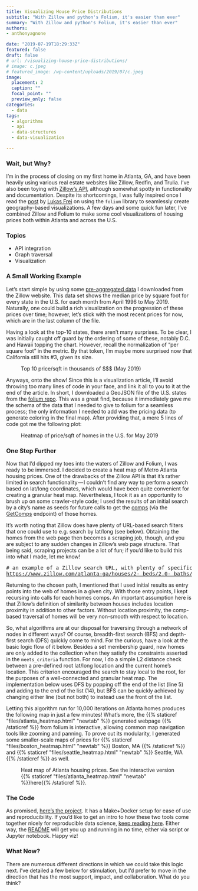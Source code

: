 ```yaml
---
title: Visualizing House Price Distributions
subtitle: "With Zillow and python's Folium, it's easier than ever"
summary: "With Zillow and python's Folium, it's easier than ever"
authors:
- anthonyagnone

date: "2019-07-19T18:29:33Z"
featured: false
draft: false
# url: /visualizing-house-price-distributions/
# image: c.jpeg
# featured_image: /wp-content/uploads/2019/07/c.jpeg
image:
  placement: 2
  caption: ""
  focal_point: ""
  preview_only: false
categories:
  - data
tags:
  - algorithms
  - api
  - data-structures
  - data-visualization

---
```

### Wait, but&nbsp;Why?

I’m in the process of closing on my first home in Atlanta, GA, and have been heavily using various real estate websites like Zillow, Redfin, and Trulia. I’ve also been toying with <a rel="noreferrer noopener" href="https://www.zillow.com/howto/api/APIOverview.htm" target="_blank">Zillow’s API</a>, although somewhat spotty in functionality and documentation. Despite its shortcomings, I was fully inspired once I read the <a rel="noreferrer noopener" href="https://towardsdatascience.com/rat-city-visualizing-new-york-citys-rat-problem-f7aabd6900b2" target="_blank">post</a> by <a rel="noreferrer noopener" href="https://medium.com/u/5164378fc848" target="_blank">Lukas Frei</a> on using the `folium` library to seamlessly create geography-based visualizations. A few days and some quick fun later, I’ve combined Zillow and Folium to make some cool visualizations of housing prices both within Atlanta and across the U.S.

### Topics

  * API integration
  * Graph traversal
  * Visualization

### A Small Working&nbsp;Example

Let’s start simple by using some <a href="https://github.com/aagnone3/zillium/blob/master/data/State_MedianValuePerSqft_AllHomes.csv" rel="noreferrer noopener" target="_blank">pre-aggregated data</a> I downloaded from the Zillow website. This data set shows the median price by square foot for every state in the U.S. for each month from April 1996 to May 2019. Naturally, one could build a rich visualization on the progression of these prices over time; however, let’s stick with the most recent prices for now, which are in the last column of the file.

Having a look at the top-10 states, there aren’t many surprises. To be clear, I was initially caught off guard by the ordering of some of these, notably D.C. and Hawaii topping the chart. However, recall the normalization of “per square foot” in the metric. By that token, I’m maybe more surprised now that California still hits #3, given its size.

<div class="wp-block-image">
  <figure class="aligncenter"><img src="https://cdn-images-1.medium.com/max/800/1*m8dv-PmWxEdxXc-3f-O-Wg.png" alt="" /><figcaption>Top 10 price/sqft in thousands of $$$ (May&nbsp;2019)</figcaption></figure>
</div>

Anyways, onto the show! Since this is a visualization article, I’ll avoid throwing too many lines of code in your face, and link it all to you to it at the end of the article. In short, I downloaded a GeoJSON file of the U.S. states from the <a rel="noreferrer noopener" href="https://github.com/python-visualization/folium" target="_blank">folium repo</a>. This was a great find, because it immediately gave me the schema of the data that I needed to give to folium for a seamless process; the only information I needed to add was the pricing data (to generate coloring in the final map). After providing that, a mere 5 lines of code got me the following plot:

<div class="wp-block-image">
  <figure class="aligncenter"><img src="https://cdn-images-1.medium.com/max/800/1*otHI92R87cptloOqONQGxA.png" alt="" /><figcaption>Heatmap of price/sqft of homes in the U.S. for May&nbsp;2019</figcaption></figure>
</div>

### One Step&nbsp;Further

Now that I’d dipped my toes into the waters of Zillow and Folium, I was ready to be immersed. I decided to create a heat map of Metro Atlanta housing prices. One of the drawbacks of the Zillow API is that it’s rather limited in search functionality — I couldn’t find any way to perform a search based on lat/long coordinates, which would have been quite convenient for creating a granular heat map. Nevertheless, I took it as an opportunity to brush up on some crawler-style code; I used the results of an initial search by a city’s name as seeds for future calls to get the <a href="https://en.wikipedia.org/wiki/Comparables" rel="noreferrer noopener" target="_blank">comps</a> (via the <a href="https://www.zillow.com/howto/api/GetComps.htm" rel="noreferrer noopener" target="_blank">GetComps</a> endpoint) of those homes.

It’s worth noting that Zillow does have plenty of URL-based search filters that one could use to e.g. search by lat/long (see below). Obtaining the homes from the web page then becomes a scraping job, though, and you are subject to any sudden changes in Zillow’s web page structure. That being said, scraping projects can be a lot of fun; if you’d like to build this into what I made, let me know!

<pre class="wp-block-preformatted"># an example of a Zillow search URL, with plenty of specifications<br /><a href="https://www.zillow.com/atlanta-ga/houses/2-_beds/2.0-_baths/?searchQueryState=%7B%22pagination%22:%7B%7D,%22mapBounds%22:%7B%22west%22:-84.88217862207034,%22east%22:-84.07880337792972,%22south%22:33.53377471775447,%22north%22:33.999556422130006%7D,%22usersSearchTerm%22:%22Atlanta,%20GA%22,%22regionSelection%22:[%7B%22regionId%22:37211,%22regionType%22:6%7D],%22isMapVisible%22:true,%22mapZoom%22:11,%22filterState%22:%7B%22price%22:%7B%22min%22:300000,%22max%22:600000%7D,%22monthlyPayment%22:%7B%22min%22:1119,%22max%22:2237%7D,%22hoa%22:%7B%22max%22:200%7D,%22beds%22:%7B%22min%22:2%7D,%22baths%22:%7B%22min%22:2%7D,%22sqft%22:%7B%22min%22:1300%7D,%22isAuction%22:%7B%22value%22:false%7D,%22isMakeMeMove%22:%7B%22value%22:false%7D,%22isMultiFamily%22:%7B%22value%22:false%7D,%22isManufactured%22:%7B%22value%22:false%7D,%22isLotLand%22:%7B%22value%22:false%7D,%22isPreMarketForeclosure%22:%7B%22value%22:false%7D,%22isPreMarketPreForeclosure%22:%7B%22value%22:false%7D%7D,%22isListVisible%22:true%7D" rel="noreferrer noopener" target="_blank">https://www.zillow.com/atlanta-ga/houses/2-_beds/2.0-_baths/?searchQueryState={%22pagination%22:{},%22mapBounds%22:{%22west%22:-84.88217862207034,%22east%22:-84.07880337792972,%22south%22:33.53377471775447,%22north%22:33.999556422130006},%22usersSearchTerm%22:%22Atlanta,%20GA%22,%22regionSelection%22:[{%22regionId%22:37211,%22regionType%22:6}],%22isMapVisible%22:true,%22mapZoom%22:11,%22filterState%22:{%22price%22:{%22min%22:300000,%22max%22:600000},%22monthlyPayment%22:{%22min%22:1119,%22max%22:2237},%22hoa%22:{%22max%22:200},%22beds%22:{%22min%22:2},%22baths%22:{%22min%22:2},%22sqft%22:{%22min%22:1300},%22isAuction%22:{%22value%22:false},%22isMakeMeMove%22:{%22value%22:false},%22isMultiFamily%22:{%22value%22:false},%22isManufactured%22:{%22value%22:false},%22isLotLand%22:{%22value%22:false},%22isPreMarketForeclosure%22:{%22value%22:false},%22isPreMarketPreForeclosure%22:{%22value%22:false}},%22isListVisible%22:true}</a></pre>

Returning to the chosen path, I mentioned that I used initial results as entry points into the web of homes in a given city. With those entry points, I kept recursing into calls for each homes comps. An important assumption here is that Zillow’s definition of similarity between houses includes location proximity in addition to other factors. Without location proximity, the comp-based traversal of homes will be very non-smooth with respect to location.

So, what algorithms are at our disposal for traversing through a network of nodes in different ways? Of course, breadth-first search (BFS) and depth-first search (DFS) quickly come to mind. For the curious, have a look at the basic logic flow of it below. Besides a set membership guard, new homes are only added to the collection when they satisfy the constraints asserted in the `meets_criteria` function. For now, I do a simple L2 distance check between a pre-defined root lat/long location and the current home’s location. This criterion encouraged the search to stay local to the root, for the purposes of a well-connected and granular heat map. The implementation below uses DFS by popping off the end of the list (line 5) and adding to the end of the list (14), but BFS can be quickly achieved by changing either line (but not both) to instead use the front of the list.

Letting this algorithm run for 10,000 iterations on Atlanta homes produces the following map in just a few minutes!
What’s more, the
{{% staticref "files/atlanta_heatmap.html" "newtab" %}}
generated webpage
{{% /staticref %}}
from folium is interactive, allowing common map navigation tools like zooming and panning.
To prove out its modularity, I generated some smaller-scale maps of prices for 
{{% staticref "files/boston_heatmap.html" "newtab" %}}
Boston, MA
{{% /staticref %}} and 
{{% staticref "files/seattle_heatmap.html" "newtab" %}}
Seattle, WA
{{% /staticref %}} 
as well.

<div class="wp-block-image">
  <figure class="aligncenter"><img src="https://cdn-images-1.medium.com/max/800/1*Q81SBWiXe77l8xq8oqpgyw.png" alt="" /><figcaption>Heat map of Atlanta housing prices. See the interactive version {{% staticref "files/atlanta_heatmap.html" "newtab" %}}here{{% /staticref %}}.
</div>

### The Code

As promised, [here’s the project][1]. It has a Make+Docker setup for ease of use and reproducibility.
If you’d like to get an intro to how these two tools come together nicely for reproducible data science, [keep reading here](https://anthonyagnone.com/reproducible-data-processing-make-docker).
Either way, the <a rel="noreferrer noopener" href="https://github.com/aagnone3/zillium/blob/master/README.md" target="_blank">README</a> will get you up and running in no time, either via script or Jupyter notebook. Happy viz!

### What Now?

There are numerous different directions in which we could take this logic next. I’ve detailed a few below for stimulation, but I’d prefer to move in the direction that has the most support, impact, and collaboration. What do you think?



<!-- AddThis Advanced Settings generic via filter on the_content -->

<!-- AddThis Share Buttons generic via filter on the_content -->

 [1]: https://github.com/aagnone3/zillium
